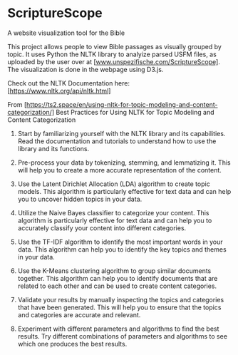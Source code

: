 # ScriptureScope
A website visualization tool for the Bible

This project allows people to view Bible passages as visually grouped by topic. It uses Python the NLTK library to analyize parsed USFM files, as uploaded by the user over at [www.unspezifische.com/ScriptureScope]. The visualization is done in the webpage using D3.js.

Check out the NLTK Documentation here: [https://www.nltk.org/api/nltk.html]

From [https://ts2.space/en/using-nltk-for-topic-modeling-and-content-categorization/]
Best Practices for Using NLTK for Topic Modeling and Content Categorization

1. Start by familiarizing yourself with the NLTK library and its capabilities. Read the documentation and tutorials to understand how to use the library and its functions.

2. Pre-process your data by tokenizing, stemming, and lemmatizing it. This will help you to create a more accurate representation of the content.

3. Use the Latent Dirichlet Allocation (LDA) algorithm to create topic models. This algorithm is particularly effective for text data and can help you to uncover hidden topics in your data.

4. Utilize the Naive Bayes classifier to categorize your content. This algorithm is particularly effective for text data and can help you to accurately classify your content into different categories.

5. Use the TF-IDF algorithm to identify the most important words in your data. This algorithm can help you to identify the key topics and themes in your data.

6. Use the K-Means clustering algorithm to group similar documents together. This algorithm can help you to identify documents that are related to each other and can be used to create content categories.

7. Validate your results by manually inspecting the topics and categories that have been generated. This will help you to ensure that the topics and categories are accurate and relevant.

8. Experiment with different parameters and algorithms to find the best results. Try different combinations of parameters and algorithms to see which one produces the best results.
